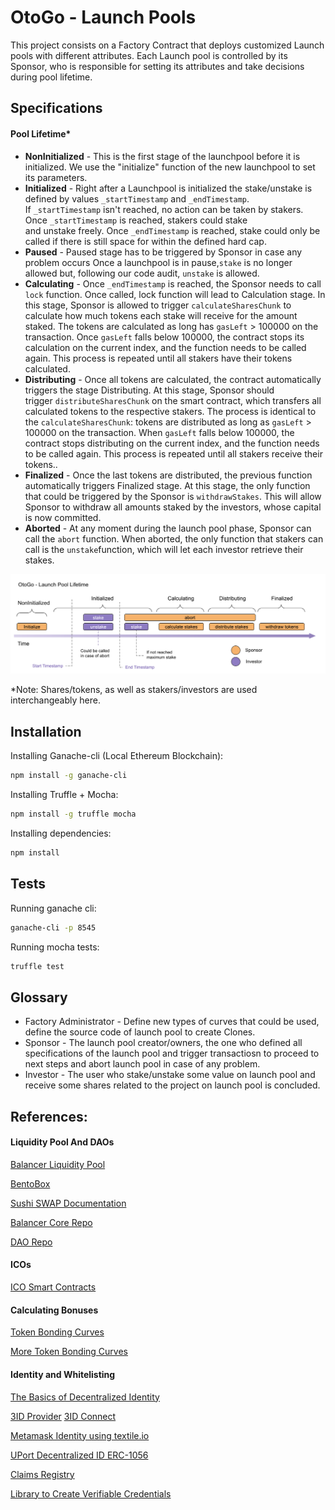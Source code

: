 # OtoGo - Launch Pools

This project consists on a Factory Contract that deploys customized Launch pools with different attributes. Each Launch pool is controlled by its Sponsor, who is responsible for setting its attributes and take decisions during pool lifetime.

## Specifications

#### Pool Lifetime*

- **NonInitialized** - This is the first stage of the launchpool before it is initialized. We use the "initialize" function of the new launchpool to set its parameters.
- **Initialized** - Right after a Launchpool is initialized the stake/unstake is defined by values `_startTimestamp` and `_endTimestamp`. If `_startTimestamp` isn't reached, no action can be taken by stakers. Once `_startTimestamp` is reached, stakers could stake and unstake freely. Once `_endTimestamp` is reached, stake could only be called if there is still space for within the defined hard cap.
- **Paused** - Paused stage has to be triggered by Sponsor in case any problem occurs Once a launchpool is in pause,`stake` is no longer allowed  but, following our code audit, `unstake` is allowed.
- **Calculating** - Once `_endTimestamp` is reached, the Sponsor needs to call `lock` function. Once called, lock function will lead to Calculation stage. In this stage, Sponsor is allowed to trigger `calculateSharesChunk` to calculate how much tokens each stake will receive for the amount staked. The tokens are  calculated as long has `gasLeft` > 100000 on the transaction. Once `gasLeft` falls below 100000, the contract stops its calculation on the current index, and the function needs to be called again. This process is repeated until all stakers have their tokens calculated.
- **Distributing** - Once all tokens are calculated, the contract automatically triggers the stage Distributing. At this stage, Sponsor should trigger `distributeSharesChunk` on the smart contract, which transfers all calculated tokens to the respective stakers. The process is identical to the `calculateSharesChunk`: tokens are distributed as long as `gasLeft` > 100000 on the transaction. When `gasLeft` falls below 100000, the contract stops distributing on the current index, and the function needs to be called again. This process is repeated until all stakers receive their tokens..
- **Finalized** - Once the last tokens are distributed, the previous function automatically triggers Finalized stage. At this stage, the only function that could be triggered by the Sponsor is `withdrawStakes`. This will allow Sponsor to withdraw all amounts staked by the investors, whose capital is now committed.
- **Aborted** - At any moment during the launch pool phase, Sponsor can call the `abort` function. When aborted, the only function that stakers can call is the `unstake`function, which will let each investor retrieve their stakes.

![Otogo Launch Pool Lifetime](./docs/otogo-lifetime.png)

*Note: Shares/tokens, as well as stakers/investors are used interchangeably here.

## Installation

Installing Ganache-cli (Local Ethereum Blockchain):

```sh
npm install -g ganache-cli
```

Installing Truffle + Mocha:

```sh
npm install -g truffle mocha
```

Installing dependencies:

```sh
npm install
```

## Tests 

Running ganache cli:

```sh
ganache-cli -p 8545
```

Running mocha tests:

```sh
truffle test
```

## Glossary 

- Factory Administrator - Define new types of curves that could be used, define the source code of launch pool to create Clones.
- Sponsor - The launch pool creator/owners, the one who defined all specifications of the launch pool and trigger transactiosn to proceed to next steps and abort launch pool in case of any problem.
- Investor - The user who stake/unstake some value on launch pool and receive some shares related to the project on launch pool is concluded.


## References:

#### Liquidity Pool And DAOs
[Balancer Liquidity Pool](https://medium.com/balancer-protocol/building-liquidity-into-token-distribution-a49d4286e0d4)

[BentoBox](https://boringcrypto.medium.com/bentobox-to-launch-and-beyond-d2d5dc2350bd)

[Sushi SWAP Documentation](https://help.sushidocs.com)

[Balancer Core Repo](https://github.com/balancer-labs/balancer-core)

[DAO Repo](https://github.com/blockchainsllc/DAO/blob/develop/DAO.sol)

#### ICOs

[ICO Smart Contracts](https://github.com/TokenMarketNet/smart-contracts/tree/master/contracts)

#### Calculating Bonuses

[Token Bonding Curves](http://coders-errand.com/token_bonding_curves/)

[More Token Bonding Curves](https://hackernoon.com/more-price-functions-for-token-bonding-curves-d42b325ca14b)

#### Identity and Whitelisting

[The Basics of Decentralized Identity](https://medium.com/uport/the-basics-of-decentralized-identity-d1ff01f15df1)

[3ID Provider](https://github.com/ceramicstudio/js-3id-did-provider)
[3ID Connect](https://github.com/ceramicstudio/3id-connect)

[Metamask Identity using textile.io](https://github.com/textileio/js-examples/blob/master/metamask-identities-ed25519/)

[UPort Decentralized ID ERC-1056](https://github.com/uport-project/ethr-did)

[Claims Registry](https://github.com/ethereum/EIPs/issues/780)

[Library to Create Verifiable Credentials](https://github.com/decentralized-identity/did-jwt-vc)
